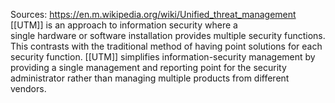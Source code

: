 Sources:
https://en.m.wikipedia.org/wiki/Unified_threat_management
\
[[UTM]] is an approach to information security where a single hardware or software installation provides multiple security functions. This contrasts with the traditional method of having point solutions for each security function. [[UTM]] simplifies information-security management by providing a single management and reporting point for the security administrator rather than managing multiple products from different vendors.
